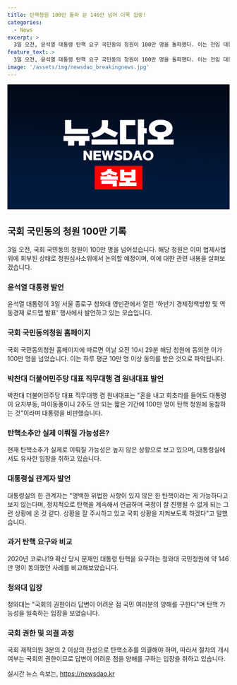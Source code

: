 ```yaml
---
title: 탄핵청원 100만 돌파 문 146만 넘어 이목 집중!
categories:
  - News
excerpt: >
  3일 오전, 윤석열 대통령 탄핵 요구 국민동의 청원이 100만 명을 돌파했다. 이는 전임 대통령 탄핵 요구 청원에 육박하는 수치이며, 대통령실은 탄핵 가능성을 일축하고 있다. 이에 대해 국회에서는 청원심사소위에 회부돼 심사를 받을 예정이며, 여당과 야당은 대통령의 탄핵 여부에 대한 입장을 강하게 대립하고 있다. 이에 대한 국민들의 목소리도 갈라지고 있으며, 탄핵 가능성에 대한 분석도 제기되고 있다. (단어수: 94)
feature_text: >
  3일 오전, 윤석열 대통령 탄핵 요구 국민동의 청원이 100만 명을 돌파했다. 이는 전임 대통령 탄핵 요구 청원에 육박하는 수치이며, 대통령실은 탄핵 가능성을 일축하고 있다. 이에 대해 국회에서는 청원심사소위에 회부돼 심사를 받을 예정이며, 여당과 야당은 대통령의 탄핵 여부에 대한 입장을 강하게 대립하고 있다. 이에 대한 국민들의 목소리도 갈라지고 있으며, 탄핵 가능성에 대한 분석도 제기되고 있다. (단어수: 94)
image: '/assets/img/newsdao_breakingnews.jpg'
---
```


<p><img src="/assets/img/newsdao_breakingnews.jpg" alt="implanttips 속보" /></p>

<h2 data-ke-size="size26">국회 국민동의 청원 100만 기록</h2>

<p data-ke-size="size16">3일 오전, 국회 국민동의 청원이 100만 명을 넘어섰습니다. 해당 청원은 이미 법제사법위에 회부된 상태로 청원심사소위에서 논의할 예정이며, 이에 대한 관련 내용을 살펴보겠습니다.</p>

<h3>윤석열 대통령 발언</h3>

<p data-ke-size="size16">윤석열 대통령이 3일 서울 종로구 청와대 영빈관에서 열린 '하반기 경제정책방향 및 역동경제 로드맵 발표' 행사에서 발언하고 있는 모습입니다.</p>

<h3>국회 국민동의청원 홈페이지</h3>

<p data-ke-size="size16">국회 국민동의청원 홈페이지에 따르면 이날 오전 10시 29분 해당 청원에 동의한 이가 100만 명을 넘었습니다. 이는 하루 평균 10만 명 이상 동의를 받은 것으로 파악됩니다.</p>

<h3>박찬대 더불어민주당 대표 직무대행 겸 원내대표 발언</h3>

<p data-ke-size="size16">박찬대 더불어민주당 대표 직무대행 겸 원내대표는 "혼을 내고 회초리를 들어도 대통령이 요지부동, 마이동풍이니 2주도 안 되는 짧은 기간에 100만 명이 탄핵 청원에 동참하는 것"이라며 대통령을 비판했습니다.</p>

<h3>탄핵소추안 실제 이뤄질 가능성은?</h3>

<p data-ke-size="size16">현재 탄핵소추가 실제로 이뤄질 가능성은 높지 않은 상황으로 보고 있으며, 대통령실에서도 유사한 입장을 취하고 있습니다.</p>

<h3>대통령실 관계자 발언</h3>

<p data-ke-size="size16">대통령실의 한 관계자는 "명백한 위법한 사항이 있지 않은 한 탄핵이라는 게 가능하다고 보지 않는다며, 정치적으로 탄핵을 계속해서 언급하며 국정이 잘 진행될 수 없게 되는 그런 상황에 온 것 같다. 상황을 잘 주시하고 있고 국회 상황을 지켜보도록 하겠다"고 말했습니다.</p>

<h3>과거 탄핵 요구와 비교</h3>

<p data-ke-size="size16">2020년 코로나19 확산 당시 문재인 대통령 탄핵을 요구하는 청와대 국민청원에 약 146만 명이 동의했던 사례를 비교해보았습니다.</p>

<h3>청와대 입장</h3>

<p data-ke-size="size16">청와대는 "국회의 권한이라 답변이 어려운 점 국민 여러분의 양해를 구한다"며 탄핵 가능성을 일축하는 입장을 보였습니다.</p>

<h3>국회 권한 및 의결 과정</h3>

<p data-ke-size="size16">국회 재적의원 3분의 2 이상의 찬성으로 탄핵소추를 의결해야 하며, 따라서 절차의 개시 여부는 국회의 권한이므로 답변이 어려운 점을 양해를 구하는 입장을 취하고 있습니다.</p>
실시간 뉴스 속보는, <a href="https://newsdao.kr" rel="dofollow">https://newsdao.kr</a>


